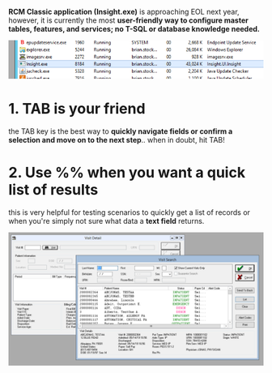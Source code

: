 **RCM Classic application (Insight.exe)** is approaching EOL next year, however, it is currently the most **user-friendly way to configure master tables, features, and services; no T-SQL or database knowledge needed.**

![image.png](/.attachments/image-448a7025-91de-4f7d-a6bb-65b789d76ccc.png)

# 1. TAB is your friend
the TAB key is the best way to **quickly navigate fields or confirm a selection and move on to the next step**.. when in doubt, hit TAB!

# 2. Use %% when you want a quick list of results
this is very helpful for testing scenarios to quickly get a list of records or when you're simply not sure what data a **text field** returns.

![image.png](/.attachments/image-cf478c8d-f8da-480f-b6c3-03b6f6e63e7d.png)

